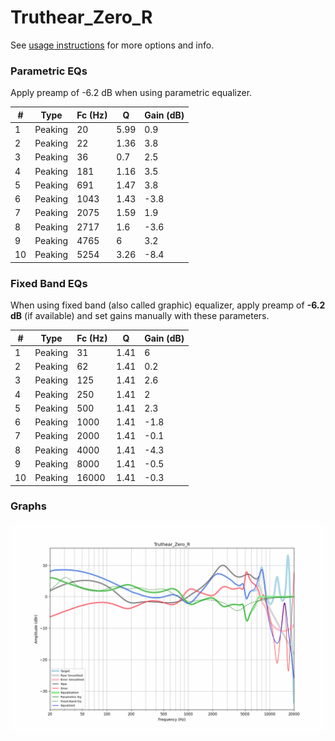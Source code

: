 # Truthear_Zero_R
See [usage instructions](https://github.com/jaakkopasanen/AutoEq#usage) for more options and info.

### Parametric EQs
Apply preamp of -6.2 dB when using parametric equalizer.

|   # | Type    |   Fc (Hz) |    Q |   Gain (dB) |
|-----|---------|-----------|------|-------------|
|   1 | Peaking |        20 | 5.99 |         0.9 |
|   2 | Peaking |        22 | 1.36 |         3.8 |
|   3 | Peaking |        36 | 0.7  |         2.5 |
|   4 | Peaking |       181 | 1.16 |         3.5 |
|   5 | Peaking |       691 | 1.47 |         3.8 |
|   6 | Peaking |      1043 | 1.43 |        -3.8 |
|   7 | Peaking |      2075 | 1.59 |         1.9 |
|   8 | Peaking |      2717 | 1.6  |        -3.6 |
|   9 | Peaking |      4765 | 6    |         3.2 |
|  10 | Peaking |      5254 | 3.26 |        -8.4 |

### Fixed Band EQs
When using fixed band (also called graphic) equalizer, apply preamp of **-6.2 dB** (if available) and set gains manually with these parameters.

|   # | Type    |   Fc (Hz) |    Q |   Gain (dB) |
|-----|---------|-----------|------|-------------|
|   1 | Peaking |        31 | 1.41 |         6   |
|   2 | Peaking |        62 | 1.41 |         0.2 |
|   3 | Peaking |       125 | 1.41 |         2.6 |
|   4 | Peaking |       250 | 1.41 |         2   |
|   5 | Peaking |       500 | 1.41 |         2.3 |
|   6 | Peaking |      1000 | 1.41 |        -1.8 |
|   7 | Peaking |      2000 | 1.41 |        -0.1 |
|   8 | Peaking |      4000 | 1.41 |        -4.3 |
|   9 | Peaking |      8000 | 1.41 |        -0.5 |
|  10 | Peaking |     16000 | 1.41 |        -0.3 |

### Graphs
![](./Truthear_Zero_R.png)
